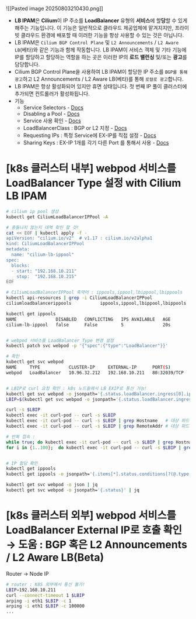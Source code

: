 ![[Pasted image 20250803210430.png]]

- **LB IPAM**은 **Cilium**이 IP 주소를 **LoadBalancer** 유형의 **서비스**에 할**당**할 수 있게 해주는 기능입니다. 이 기능은 일반적으로 클라우드 제공업체에 맡겨지지만, 프라이빗 클라우드 환경에 배포할 때 이러한 기능을 항상 사용할 수 있는 것은 아닙니다.
- LB IPAM은 `Cilium BGP Control Plane` 및 `L2 Announcements` / `L2 Aware LB`(베타)와 같은 기능과 함께 작동합니다. LB IPAM이 서비스 객체 및 기타 기능에 IP를 할당하고 할당하는 역할을 하는 곳은 이러한 IP의 **로드 밸런싱** 및/또는 **광고**를 담당합니다.
- Cilium BGP Control Plane을 사용하여 LB IPAM이 할당한 IP 주소를 `BGP를 통해 광고`하고 L2 Announcements / L2 Aware LB(베타)를 통해 `로컬로 광고`합니다.
- LB IPAM은 항상 활성화되어 있지만 휴면 상태입니다. 첫 번째 IP 풀이 클러스터에 추가되면 컨트롤러가 활성화됩니다.
- 기능
    - Service Selectors - [Docs](https://docs.cilium.io/en/stable/network/lb-ipam/#service-selectors)
    - Disabling a Pool - [Docs](https://docs.cilium.io/en/stable/network/lb-ipam/#disabling-a-pool)
    - Service 사용 확인 - [Docs](https://docs.cilium.io/en/stable/network/lb-ipam/#services)
    - LoadBalancerClass : BGP or L2 지정 - [Docs](https://docs.cilium.io/en/stable/network/lb-ipam/#loadbalancerclass)
    - Requesting IPs : 특정 Service에 EX-IP를 직접 설정 - [Docs](https://docs.cilium.io/en/stable/network/lb-ipam/#loadbalancerclass)
    - Sharing Keys : EX-IP 1개를 각기 다른 Port 를 통해서 사용 - [Docs](https://docs.cilium.io/en/stable/network/lb-ipam/#requesting-ips)


# [k8s 클러스터 내부] webpod 서비스를 LoadBalancer Type 설정 with Cilium LB IPAM

```bash
# cilium ip pool 생성
kubectl get CiliumLoadBalancerIPPool -A

# 충돌나지 않는지 대역 확인 할 것!
cat << EOF | kubectl apply -f -
apiVersion: "cilium.io/v2"  # v1.17 : cilium.io/v2alpha1
kind: CiliumLoadBalancerIPPool
metadata:
  name: "cilium-lb-ippool"
spec:
  blocks:
  - start: "192.168.10.211"
    stop:  "192.168.10.215"
EOF
```

```bash
# CiliumLoadBalancerIPPool 축약어 : ippools,ippool,lbippool,lbippools
kubectl api-resources | grep -i CiliumLoadBalancerIPPool
ciliumloadbalancerippools           ippools,ippool,lbippool,lbippools   cilium.io/v2               false        CiliumLoadBalancerIPPool

kubectl get ippools
NAME               DISABLED   CONFLICTING   IPS AVAILABLE   AGE
cilium-lb-ippool   false      False         5               20s


# webpod 서비스를 LoadBalancer Type 변경 설정
kubectl patch svc webpod -p '{"spec":{"type":"LoadBalancer"}}'

# 확인
kubectl get svc webpod
NAME     TYPE           CLUSTER-IP     EXTERNAL-IP      PORT(S)        AGE
webpod   LoadBalancer   10.96.32.212   192.168.10.211   80:32039/TCP   150m


# LBIP로 curl 요청 확인 : k8s 노드들에서 LB EXIP로 통신 가능!
kubectl get svc webpod -o jsonpath='{.status.loadBalancer.ingress[0].ip}'
LBIP=$(kubectl get svc webpod -o jsonpath='{.status.loadBalancer.ingress[0].ip}')

curl -s $LBIP
kubectl exec -it curl-pod -- curl -s $LBIP
kubectl exec -it curl-pod -- curl -s $LBIP | grep Hostname   # 대상 파드 이름 출력
kubectl exec -it curl-pod -- curl -s $LBIP | grep RemoteAddr # 대상 파드 입장에서 소스 IP 출력(Layer3)

# 반복 접속 : 
while true; do kubectl exec -it curl-pod -- curl -s $LBIP | grep Hostname; sleep 0.1; done
for i in {1..100};  do kubectl exec -it curl-pod -- curl -s $LBIP | grep Hostname; done | sort | uniq -c | sort -nr


# IP 할당 확인
kubectl get ippools
kubectl get ippools -o jsonpath='{.items[*].status.conditions[?(@.type!="cilium.io/PoolConflict")]}' | jq

kubectl get svc webpod -o json | jq
kubectl get svc webpod -o jsonpath='{.status}' | jq

```

# [k8s 클러스터 외부] webpod 서비스를 LoadBalancer External IP로 호출 확인 → 도움 : BGP 혹은 L2 Announcements / L2 Aware LB(Beta)

Router -> Node IP

```bash
# router : K8S 외부에서 통신 불가! 
LBIP=192.168.10.211
curl --connect-timeout 1 $LBIP
arping -i eth1 $LBIP -c 1
arping -i eth1 $LBIP -c 100000
...
```

